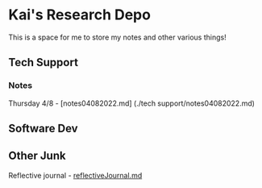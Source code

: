 # Kai's Research Depo

This is a space for me to store my notes and other various things!

## Tech Support
### Notes
Thursday 4/8 - [notes04082022.md] (./tech support/notes04082022.md)

## Software Dev

## Other Junk

Reflective journal - [reflectiveJournal.md](./reflections/reflectiveJournal.md)
